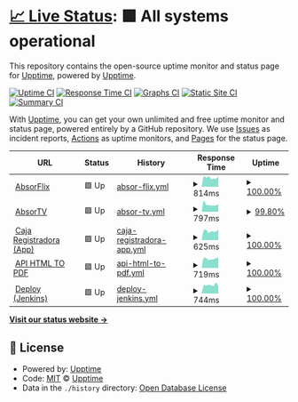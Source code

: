# [📈 Live Status](https://demo.upptime.js.org): <!--live status--> **🟩 All systems operational**

This repository contains the open-source uptime monitor and status page for [Upptime](https://upptime.js.org), powered by [Upptime](https://github.com/upptime/upptime).

[![Uptime CI](https://github.com/Absortian/AbsorStatus/workflows/Uptime%20CI/badge.svg)](https://github.com/Absortian/AbsorStatus/actions?query=workflow%3A%22Uptime+CI%22)
[![Response Time CI](https://github.com/Absortian/AbsorStatus/workflows/Response%20Time%20CI/badge.svg)](https://github.com/Absortian/AbsorStatus/actions?query=workflow%3A%22Response+Time+CI%22)
[![Graphs CI](https://github.com/Absortian/AbsorStatus/workflows/Graphs%20CI/badge.svg)](https://github.com/Absortian/AbsorStatus/actions?query=workflow%3A%22Graphs+CI%22)
[![Static Site CI](https://github.com/Absortian/AbsorStatus/workflows/Static%20Site%20CI/badge.svg)](https://github.com/Absortian/AbsorStatus/actions?query=workflow%3A%22Static+Site+CI%22)
[![Summary CI](https://github.com/Absortian/AbsorStatus/workflows/Summary%20CI/badge.svg)](https://github.com/Absortian/AbsorStatus/actions?query=workflow%3A%22Summary+CI%22)

With [Upptime](https://upptime.js.org), you can get your own unlimited and free uptime monitor and status page, powered entirely by a GitHub repository. We use [Issues](https://github.com/upptime/upptime/issues) as incident reports, [Actions](https://github.com/Absortian/AbsorStatus/actions) as uptime monitors, and [Pages](https://demo.upptime.js.org) for the status page.

<!--start: status pages-->
<!-- This summary is generated by Upptime (https://github.com/upptime/upptime) -->
<!-- Do not edit this manually, your changes will be overwritten -->
<!-- prettier-ignore -->
| URL | Status | History | Response Time | Uptime |
| --- | ------ | ------- | ------------- | ------ |
| <img alt="" src="https://eu2.contabostorage.com/68e1ac55689b4b99a9a2ccd407d95b2a:branding-absor/logos/logo_transparent_little_white.png" height="13"> [AbsorFlix](https://player.absor.top) | 🟩 Up | [absor-flix.yml](https://github.com/absortian/AbsorStatus/commits/HEAD/history/absor-flix.yml) | <details><summary><img alt="Response time graph" src="./graphs/absor-flix/response-time-week.png" height="20"> 814ms</summary><br><a href="https://status.absor.top/history/absor-flix"><img alt="Response time 983" src="https://img.shields.io/endpoint?url=https%3A%2F%2Fraw.githubusercontent.com%2Fabsortian%2FAbsorStatus%2FHEAD%2Fapi%2Fabsor-flix%2Fresponse-time.json"></a><br><a href="https://status.absor.top/history/absor-flix"><img alt="24-hour response time 940" src="https://img.shields.io/endpoint?url=https%3A%2F%2Fraw.githubusercontent.com%2Fabsortian%2FAbsorStatus%2FHEAD%2Fapi%2Fabsor-flix%2Fresponse-time-day.json"></a><br><a href="https://status.absor.top/history/absor-flix"><img alt="7-day response time 814" src="https://img.shields.io/endpoint?url=https%3A%2F%2Fraw.githubusercontent.com%2Fabsortian%2FAbsorStatus%2FHEAD%2Fapi%2Fabsor-flix%2Fresponse-time-week.json"></a><br><a href="https://status.absor.top/history/absor-flix"><img alt="30-day response time 878" src="https://img.shields.io/endpoint?url=https%3A%2F%2Fraw.githubusercontent.com%2Fabsortian%2FAbsorStatus%2FHEAD%2Fapi%2Fabsor-flix%2Fresponse-time-month.json"></a><br><a href="https://status.absor.top/history/absor-flix"><img alt="1-year response time 983" src="https://img.shields.io/endpoint?url=https%3A%2F%2Fraw.githubusercontent.com%2Fabsortian%2FAbsorStatus%2FHEAD%2Fapi%2Fabsor-flix%2Fresponse-time-year.json"></a></details> | <details><summary><a href="https://status.absor.top/history/absor-flix">100.00%</a></summary><a href="https://status.absor.top/history/absor-flix"><img alt="All-time uptime 97.12%" src="https://img.shields.io/endpoint?url=https%3A%2F%2Fraw.githubusercontent.com%2Fabsortian%2FAbsorStatus%2FHEAD%2Fapi%2Fabsor-flix%2Fuptime.json"></a><br><a href="https://status.absor.top/history/absor-flix"><img alt="24-hour uptime 100.00%" src="https://img.shields.io/endpoint?url=https%3A%2F%2Fraw.githubusercontent.com%2Fabsortian%2FAbsorStatus%2FHEAD%2Fapi%2Fabsor-flix%2Fuptime-day.json"></a><br><a href="https://status.absor.top/history/absor-flix"><img alt="7-day uptime 100.00%" src="https://img.shields.io/endpoint?url=https%3A%2F%2Fraw.githubusercontent.com%2Fabsortian%2FAbsorStatus%2FHEAD%2Fapi%2Fabsor-flix%2Fuptime-week.json"></a><br><a href="https://status.absor.top/history/absor-flix"><img alt="30-day uptime 92.81%" src="https://img.shields.io/endpoint?url=https%3A%2F%2Fraw.githubusercontent.com%2Fabsortian%2FAbsorStatus%2FHEAD%2Fapi%2Fabsor-flix%2Fuptime-month.json"></a><br><a href="https://status.absor.top/history/absor-flix"><img alt="1-year uptime 97.12%" src="https://img.shields.io/endpoint?url=https%3A%2F%2Fraw.githubusercontent.com%2Fabsortian%2FAbsorStatus%2FHEAD%2Fapi%2Fabsor-flix%2Fuptime-year.json"></a></details>
| <img alt="" src="https://eu2.contabostorage.com/68e1ac55689b4b99a9a2ccd407d95b2a:branding-absor/logos/logo_transparent_little_white.png" height="13"> [AbsorTV](https://tv.absor.top/health-check) | 🟩 Up | [absor-tv.yml](https://github.com/absortian/AbsorStatus/commits/HEAD/history/absor-tv.yml) | <details><summary><img alt="Response time graph" src="./graphs/absor-tv/response-time-week.png" height="20"> 797ms</summary><br><a href="https://status.absor.top/history/absor-tv"><img alt="Response time 1097" src="https://img.shields.io/endpoint?url=https%3A%2F%2Fraw.githubusercontent.com%2Fabsortian%2FAbsorStatus%2FHEAD%2Fapi%2Fabsor-tv%2Fresponse-time.json"></a><br><a href="https://status.absor.top/history/absor-tv"><img alt="24-hour response time 730" src="https://img.shields.io/endpoint?url=https%3A%2F%2Fraw.githubusercontent.com%2Fabsortian%2FAbsorStatus%2FHEAD%2Fapi%2Fabsor-tv%2Fresponse-time-day.json"></a><br><a href="https://status.absor.top/history/absor-tv"><img alt="7-day response time 797" src="https://img.shields.io/endpoint?url=https%3A%2F%2Fraw.githubusercontent.com%2Fabsortian%2FAbsorStatus%2FHEAD%2Fapi%2Fabsor-tv%2Fresponse-time-week.json"></a><br><a href="https://status.absor.top/history/absor-tv"><img alt="30-day response time 1012" src="https://img.shields.io/endpoint?url=https%3A%2F%2Fraw.githubusercontent.com%2Fabsortian%2FAbsorStatus%2FHEAD%2Fapi%2Fabsor-tv%2Fresponse-time-month.json"></a><br><a href="https://status.absor.top/history/absor-tv"><img alt="1-year response time 1097" src="https://img.shields.io/endpoint?url=https%3A%2F%2Fraw.githubusercontent.com%2Fabsortian%2FAbsorStatus%2FHEAD%2Fapi%2Fabsor-tv%2Fresponse-time-year.json"></a></details> | <details><summary><a href="https://status.absor.top/history/absor-tv">99.80%</a></summary><a href="https://status.absor.top/history/absor-tv"><img alt="All-time uptime 99.34%" src="https://img.shields.io/endpoint?url=https%3A%2F%2Fraw.githubusercontent.com%2Fabsortian%2FAbsorStatus%2FHEAD%2Fapi%2Fabsor-tv%2Fuptime.json"></a><br><a href="https://status.absor.top/history/absor-tv"><img alt="24-hour uptime 98.60%" src="https://img.shields.io/endpoint?url=https%3A%2F%2Fraw.githubusercontent.com%2Fabsortian%2FAbsorStatus%2FHEAD%2Fapi%2Fabsor-tv%2Fuptime-day.json"></a><br><a href="https://status.absor.top/history/absor-tv"><img alt="7-day uptime 99.80%" src="https://img.shields.io/endpoint?url=https%3A%2F%2Fraw.githubusercontent.com%2Fabsortian%2FAbsorStatus%2FHEAD%2Fapi%2Fabsor-tv%2Fuptime-week.json"></a><br><a href="https://status.absor.top/history/absor-tv"><img alt="30-day uptime 99.23%" src="https://img.shields.io/endpoint?url=https%3A%2F%2Fraw.githubusercontent.com%2Fabsortian%2FAbsorStatus%2FHEAD%2Fapi%2Fabsor-tv%2Fuptime-month.json"></a><br><a href="https://status.absor.top/history/absor-tv"><img alt="1-year uptime 99.34%" src="https://img.shields.io/endpoint?url=https%3A%2F%2Fraw.githubusercontent.com%2Fabsortian%2FAbsorStatus%2FHEAD%2Fapi%2Fabsor-tv%2Fuptime-year.json"></a></details>
| <img alt="" src="https://caja.absor.top/media/common/logo/logo.png" height="13"> [Caja Registradora (App)](https://caja.absor.top) | 🟩 Up | [caja-registradora-app.yml](https://github.com/absortian/AbsorStatus/commits/HEAD/history/caja-registradora-app.yml) | <details><summary><img alt="Response time graph" src="./graphs/caja-registradora-app/response-time-week.png" height="20"> 625ms</summary><br><a href="https://status.absor.top/history/caja-registradora-app"><img alt="Response time 899" src="https://img.shields.io/endpoint?url=https%3A%2F%2Fraw.githubusercontent.com%2Fabsortian%2FAbsorStatus%2FHEAD%2Fapi%2Fcaja-registradora-app%2Fresponse-time.json"></a><br><a href="https://status.absor.top/history/caja-registradora-app"><img alt="24-hour response time 566" src="https://img.shields.io/endpoint?url=https%3A%2F%2Fraw.githubusercontent.com%2Fabsortian%2FAbsorStatus%2FHEAD%2Fapi%2Fcaja-registradora-app%2Fresponse-time-day.json"></a><br><a href="https://status.absor.top/history/caja-registradora-app"><img alt="7-day response time 625" src="https://img.shields.io/endpoint?url=https%3A%2F%2Fraw.githubusercontent.com%2Fabsortian%2FAbsorStatus%2FHEAD%2Fapi%2Fcaja-registradora-app%2Fresponse-time-week.json"></a><br><a href="https://status.absor.top/history/caja-registradora-app"><img alt="30-day response time 660" src="https://img.shields.io/endpoint?url=https%3A%2F%2Fraw.githubusercontent.com%2Fabsortian%2FAbsorStatus%2FHEAD%2Fapi%2Fcaja-registradora-app%2Fresponse-time-month.json"></a><br><a href="https://status.absor.top/history/caja-registradora-app"><img alt="1-year response time 942" src="https://img.shields.io/endpoint?url=https%3A%2F%2Fraw.githubusercontent.com%2Fabsortian%2FAbsorStatus%2FHEAD%2Fapi%2Fcaja-registradora-app%2Fresponse-time-year.json"></a></details> | <details><summary><a href="https://status.absor.top/history/caja-registradora-app">100.00%</a></summary><a href="https://status.absor.top/history/caja-registradora-app"><img alt="All-time uptime 99.77%" src="https://img.shields.io/endpoint?url=https%3A%2F%2Fraw.githubusercontent.com%2Fabsortian%2FAbsorStatus%2FHEAD%2Fapi%2Fcaja-registradora-app%2Fuptime.json"></a><br><a href="https://status.absor.top/history/caja-registradora-app"><img alt="24-hour uptime 100.00%" src="https://img.shields.io/endpoint?url=https%3A%2F%2Fraw.githubusercontent.com%2Fabsortian%2FAbsorStatus%2FHEAD%2Fapi%2Fcaja-registradora-app%2Fuptime-day.json"></a><br><a href="https://status.absor.top/history/caja-registradora-app"><img alt="7-day uptime 100.00%" src="https://img.shields.io/endpoint?url=https%3A%2F%2Fraw.githubusercontent.com%2Fabsortian%2FAbsorStatus%2FHEAD%2Fapi%2Fcaja-registradora-app%2Fuptime-week.json"></a><br><a href="https://status.absor.top/history/caja-registradora-app"><img alt="30-day uptime 99.51%" src="https://img.shields.io/endpoint?url=https%3A%2F%2Fraw.githubusercontent.com%2Fabsortian%2FAbsorStatus%2FHEAD%2Fapi%2Fcaja-registradora-app%2Fuptime-month.json"></a><br><a href="https://status.absor.top/history/caja-registradora-app"><img alt="1-year uptime 99.75%" src="https://img.shields.io/endpoint?url=https%3A%2F%2Fraw.githubusercontent.com%2Fabsortian%2FAbsorStatus%2FHEAD%2Fapi%2Fcaja-registradora-app%2Fuptime-year.json"></a></details>
| <img alt="" src="https://htmltopdf.absor.top/media/common/logo/logo.png" height="13"> [API HTML TO PDF](https://htmltopdf.absor.top) | 🟩 Up | [api-html-to-pdf.yml](https://github.com/absortian/AbsorStatus/commits/HEAD/history/api-html-to-pdf.yml) | <details><summary><img alt="Response time graph" src="./graphs/api-html-to-pdf/response-time-week.png" height="20"> 719ms</summary><br><a href="https://status.absor.top/history/api-html-to-pdf"><img alt="Response time 895" src="https://img.shields.io/endpoint?url=https%3A%2F%2Fraw.githubusercontent.com%2Fabsortian%2FAbsorStatus%2FHEAD%2Fapi%2Fapi-html-to-pdf%2Fresponse-time.json"></a><br><a href="https://status.absor.top/history/api-html-to-pdf"><img alt="24-hour response time 659" src="https://img.shields.io/endpoint?url=https%3A%2F%2Fraw.githubusercontent.com%2Fabsortian%2FAbsorStatus%2FHEAD%2Fapi%2Fapi-html-to-pdf%2Fresponse-time-day.json"></a><br><a href="https://status.absor.top/history/api-html-to-pdf"><img alt="7-day response time 719" src="https://img.shields.io/endpoint?url=https%3A%2F%2Fraw.githubusercontent.com%2Fabsortian%2FAbsorStatus%2FHEAD%2Fapi%2Fapi-html-to-pdf%2Fresponse-time-week.json"></a><br><a href="https://status.absor.top/history/api-html-to-pdf"><img alt="30-day response time 713" src="https://img.shields.io/endpoint?url=https%3A%2F%2Fraw.githubusercontent.com%2Fabsortian%2FAbsorStatus%2FHEAD%2Fapi%2Fapi-html-to-pdf%2Fresponse-time-month.json"></a><br><a href="https://status.absor.top/history/api-html-to-pdf"><img alt="1-year response time 943" src="https://img.shields.io/endpoint?url=https%3A%2F%2Fraw.githubusercontent.com%2Fabsortian%2FAbsorStatus%2FHEAD%2Fapi%2Fapi-html-to-pdf%2Fresponse-time-year.json"></a></details> | <details><summary><a href="https://status.absor.top/history/api-html-to-pdf">100.00%</a></summary><a href="https://status.absor.top/history/api-html-to-pdf"><img alt="All-time uptime 99.61%" src="https://img.shields.io/endpoint?url=https%3A%2F%2Fraw.githubusercontent.com%2Fabsortian%2FAbsorStatus%2FHEAD%2Fapi%2Fapi-html-to-pdf%2Fuptime.json"></a><br><a href="https://status.absor.top/history/api-html-to-pdf"><img alt="24-hour uptime 100.00%" src="https://img.shields.io/endpoint?url=https%3A%2F%2Fraw.githubusercontent.com%2Fabsortian%2FAbsorStatus%2FHEAD%2Fapi%2Fapi-html-to-pdf%2Fuptime-day.json"></a><br><a href="https://status.absor.top/history/api-html-to-pdf"><img alt="7-day uptime 100.00%" src="https://img.shields.io/endpoint?url=https%3A%2F%2Fraw.githubusercontent.com%2Fabsortian%2FAbsorStatus%2FHEAD%2Fapi%2Fapi-html-to-pdf%2Fuptime-week.json"></a><br><a href="https://status.absor.top/history/api-html-to-pdf"><img alt="30-day uptime 99.51%" src="https://img.shields.io/endpoint?url=https%3A%2F%2Fraw.githubusercontent.com%2Fabsortian%2FAbsorStatus%2FHEAD%2Fapi%2Fapi-html-to-pdf%2Fuptime-month.json"></a><br><a href="https://status.absor.top/history/api-html-to-pdf"><img alt="1-year uptime 99.73%" src="https://img.shields.io/endpoint?url=https%3A%2F%2Fraw.githubusercontent.com%2Fabsortian%2FAbsorStatus%2FHEAD%2Fapi%2Fapi-html-to-pdf%2Fuptime-year.json"></a></details>
| <img alt="" src="https://deploy.absor.top/static/3cd36ed7/favicon.ico" height="13"> [Deploy (Jenkins)](https://deploy.absor.top/login?from=%2F) | 🟩 Up | [deploy-jenkins.yml](https://github.com/absortian/AbsorStatus/commits/HEAD/history/deploy-jenkins.yml) | <details><summary><img alt="Response time graph" src="./graphs/deploy-jenkins/response-time-week.png" height="20"> 744ms</summary><br><a href="https://status.absor.top/history/deploy-jenkins"><img alt="Response time 973" src="https://img.shields.io/endpoint?url=https%3A%2F%2Fraw.githubusercontent.com%2Fabsortian%2FAbsorStatus%2FHEAD%2Fapi%2Fdeploy-jenkins%2Fresponse-time.json"></a><br><a href="https://status.absor.top/history/deploy-jenkins"><img alt="24-hour response time 775" src="https://img.shields.io/endpoint?url=https%3A%2F%2Fraw.githubusercontent.com%2Fabsortian%2FAbsorStatus%2FHEAD%2Fapi%2Fdeploy-jenkins%2Fresponse-time-day.json"></a><br><a href="https://status.absor.top/history/deploy-jenkins"><img alt="7-day response time 744" src="https://img.shields.io/endpoint?url=https%3A%2F%2Fraw.githubusercontent.com%2Fabsortian%2FAbsorStatus%2FHEAD%2Fapi%2Fdeploy-jenkins%2Fresponse-time-week.json"></a><br><a href="https://status.absor.top/history/deploy-jenkins"><img alt="30-day response time 694" src="https://img.shields.io/endpoint?url=https%3A%2F%2Fraw.githubusercontent.com%2Fabsortian%2FAbsorStatus%2FHEAD%2Fapi%2Fdeploy-jenkins%2Fresponse-time-month.json"></a><br><a href="https://status.absor.top/history/deploy-jenkins"><img alt="1-year response time 973" src="https://img.shields.io/endpoint?url=https%3A%2F%2Fraw.githubusercontent.com%2Fabsortian%2FAbsorStatus%2FHEAD%2Fapi%2Fdeploy-jenkins%2Fresponse-time-year.json"></a></details> | <details><summary><a href="https://status.absor.top/history/deploy-jenkins">100.00%</a></summary><a href="https://status.absor.top/history/deploy-jenkins"><img alt="All-time uptime 98.12%" src="https://img.shields.io/endpoint?url=https%3A%2F%2Fraw.githubusercontent.com%2Fabsortian%2FAbsorStatus%2FHEAD%2Fapi%2Fdeploy-jenkins%2Fuptime.json"></a><br><a href="https://status.absor.top/history/deploy-jenkins"><img alt="24-hour uptime 100.00%" src="https://img.shields.io/endpoint?url=https%3A%2F%2Fraw.githubusercontent.com%2Fabsortian%2FAbsorStatus%2FHEAD%2Fapi%2Fdeploy-jenkins%2Fuptime-day.json"></a><br><a href="https://status.absor.top/history/deploy-jenkins"><img alt="7-day uptime 100.00%" src="https://img.shields.io/endpoint?url=https%3A%2F%2Fraw.githubusercontent.com%2Fabsortian%2FAbsorStatus%2FHEAD%2Fapi%2Fdeploy-jenkins%2Fuptime-week.json"></a><br><a href="https://status.absor.top/history/deploy-jenkins"><img alt="30-day uptime 99.91%" src="https://img.shields.io/endpoint?url=https%3A%2F%2Fraw.githubusercontent.com%2Fabsortian%2FAbsorStatus%2FHEAD%2Fapi%2Fdeploy-jenkins%2Fuptime-month.json"></a><br><a href="https://status.absor.top/history/deploy-jenkins"><img alt="1-year uptime 98.12%" src="https://img.shields.io/endpoint?url=https%3A%2F%2Fraw.githubusercontent.com%2Fabsortian%2FAbsorStatus%2FHEAD%2Fapi%2Fdeploy-jenkins%2Fuptime-year.json"></a></details>

<!--end: status pages-->

[**Visit our status website →**](https://demo.upptime.js.org)

## 📄 License

- Powered by: [Upptime](https://github.com/upptime/upptime)
- Code: [MIT](./LICENSE) © [Upptime](https://upptime.js.org)
- Data in the `./history` directory: [Open Database License](https://opendatacommons.org/licenses/odbl/1-0/)
